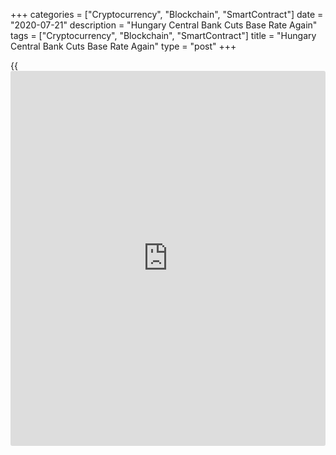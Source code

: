 +++
categories = ["Cryptocurrency", "Blockchain", "SmartContract"]
date = "2020-07-21"
description = "Hungary Central Bank Cuts Base Rate Again"
tags = ["Cryptocurrency", "Blockchain", "SmartContract"]
title = "Hungary Central Bank Cuts Base Rate Again"
type = "post"
+++

{{<iframe id="large-banner" src="https://www.bounty.group/#slide=15.0" width="100%" height="600" scrolling="no" style="border: 0px solid rgb(216, 221, 230); border-radius: 3px;">}}

Hungary's central bank slashed its key interest rate in July, for a
second [policy](https://www.fintechee.com/policy/) session in a row after lowering it for the first time in
over four years in the previous month, in a bid to support growth and
inflation amid the slump caused by the [coronavirus][1], or Covid-19,
pandemic.

"At its current [policy](https://www.fintechee.com/policy/) meeting, to maintain price stability and to
support the restoration of economic growth, the Monetary Council reduced
the base rate by 15 basis points to 0.60 percent," the Magyar Nemzeti
Bank said in a statement on Tuesday.

The previous change in the rate was a similar size reduction in June,
which was the first lowering since May 2016.

"In the Monetary Council's assessment, the 0.60 percent base rate
supports price stability, the preservation of financial stability and
the recovery of economic growth in a sustainable manner," the bank said.

"In the current rapidly changing environment, it is key to maintain
short-term yields at a safe distance from a range close to zero."

Policymakers left the overnight deposit rate unchanged at -0.05 percent,
and the overnight and the one-week collateralised lending rates at 1.85
percent.

The bank said it will deliver additional stimulus through its targeted
tools - the Funding for Growth Scheme and the Bond Funding For Growth
Scheme - to boost investment, if there is a persistent deterioration in
the growth outlook.

The effects of the June interest rate cut appeared persistently in the
shorter segment of the yield curve, while it is essential that the
effect must be felt in the longer segment of the yield curve as well,
the MNB said.

The Council decided to purchase limited amounts of government securities
in the segment of over 15-year maturities, to facilitate a reallocation
between its instruments. This measure is expected to improve the
transmission of monetary [policy](https://www.fintechee.com/policy/) and support an extension in the maturity
structure of government debt.

The Hungarian economic performance this year is likely to be more
subdued than earlier expected, while the outlook for inflation has
shifted downwards persistently, the central bank said.

The bank forecast growth to be 0.3-2.0 percent this year, 3.8-5.1
percent in 2021 and 3.5-3.7 percent in 2022.

Budget deficit and public debt are expected to rise this year due to the
cost of the Covid-19 containment measures and the economic slump.

Core inflation excluding indirect tax effects is expected to stand at
3.3-3.5 percent this year and at 2.6-2.7 percent in 2021.

For comments and feedback [contact](https://www.playgroundfx.com/contact/): editorial@rtt[news](https://www.letsplayfx.com/blog/forex-news-website/).com

[Economic News][2]

 **What parts of the world are seeing the best (and worst) economic
performances lately? Click[here][3] to check out our [Econ Scorecard][3]
and find out! See up-to-the-moment [ranking](https://www.playgroundfx.com/blog/crypto-exchange-ranking/)s for the best and worst
performers in [GDP][4], [unemployment rate][5], [inflation][3] and much
more.**

   1. www.rtt[news](https://www.letsplayfx.com/blog/forex-news-website/).com/list/coronavirus.aspx
   2. www.rtt[news](https://www.letsplayfx.com/blog/forex-news-website/).com/Content/EconomicNews.aspx
   3. www.rtt[news](https://www.letsplayfx.com/blog/forex-news-website/).com/economic-scorecard/world-rank/CPI/highest-performance.aspx
   4. www.rtt[news](https://www.letsplayfx.com/blog/forex-news-website/).com/economic-scorecard/world-rank/GDP/highest-performance.aspx
   5. www.rtt[news](https://www.letsplayfx.com/blog/forex-news-website/).com/economic-scorecard/world-rank/unemployment-rate/lowest-performance.aspx